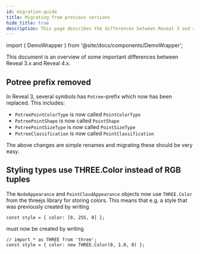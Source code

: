 ```yaml
---
id: migration-guide
title: Migrating from previous versions
hide_title: true
description: This page describes the differences between Reveal 3 and 4.
---
```


import { DemoWrapper } from '@site/docs/components/DemoWrapper';

This document is an overview of some important differences between Reveal 3.x and Reveal 4.x.

## Potree prefix removed

In Reveal 3, several symbols has `Potree`-prefix which now has been replaced. This includes:

- `PotreePointColorType` is now called `PointColorType`
- `PotreePointShape` is now called `PointShape`
- `PotreePointSizeType` is now called `PointSizeType`
- `PotreeClassification` is now called `PointClassification`

The above changes are simple renames and migrating these should be very easy.

## Styling types use THREE.Color instead of RGB tuples

The `NodeAppearance` and `PointCloudAppearance` objects now use `THREE.Color` from the threejs library for storing colors. This means that e.g. a style that was previously created by writing

```
const style = { color: [0, 255, 0] };
```

must now be created by writing

```
// import * as THREE from 'three';
const style = { color: new THREE.Color(0, 1.0, 0) };
```
